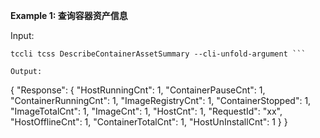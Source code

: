 **Example 1: 查询容器资产信息**



Input: 

```
tccli tcss DescribeContainerAssetSummary --cli-unfold-argument ```

Output: 
```
{
    "Response": {
        "HostRunningCnt": 1,
        "ContainerPauseCnt": 1,
        "ContainerRunningCnt": 1,
        "ImageRegistryCnt": 1,
        "ContainerStopped": 1,
        "ImageTotalCnt": 1,
        "ImageCnt": 1,
        "HostCnt": 1,
        "RequestId": "xx",
        "HostOfflineCnt": 1,
        "ContainerTotalCnt": 1,
        "HostUnInstallCnt": 1
    }
}
```

